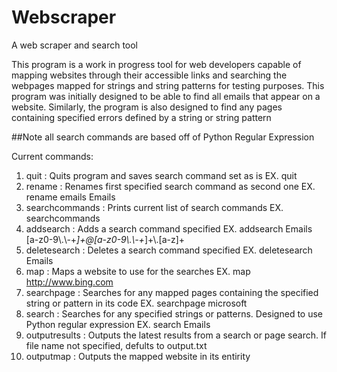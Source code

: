 # Webscraper
A web scraper and search tool

This program is a work in progress tool for web developers capable of mapping websites through their accessible links and searching the webpages mapped for strings and string patterns for testing purposes. This program was initially designed to be able to find all emails that appear on a website. Similarly, the program is also designed to find any pages containing specified errors defined by a string or string pattern

##Note all search commands are based off of Python Regular Expression

Current commands:
  1. quit : Quits program and saves search command set as is EX. quit
  2. rename : Renames first specified search command as second one EX. rename emails Emails
  3. searchcommands : Prints current list of search commands EX. searchcommands
  4. addsearch : Adds a search command specified EX. addsearch Emails [a-z0-9\\.\\-+_]+@[a-z0-9\\.\\-+_]+\\.[a-z]+
  5. deletesearch : Deletes a search command specified EX. deletesearch Emails
  6. map : Maps a website to use for the searches EX. map http://www.bing.com
  7. searchpage : Searches for any mapped pages containing the specified string or pattern in its code EX. searchpage microsoft
  8. search : Searches for any specified strings or patterns. Designed to use Python regular expression EX. search Emails
  9. outputresults : Outputs the latest results from a search or page search. If file name not specified, defults to output.txt
  10. outputmap : Outputs the mapped website in its entirity
